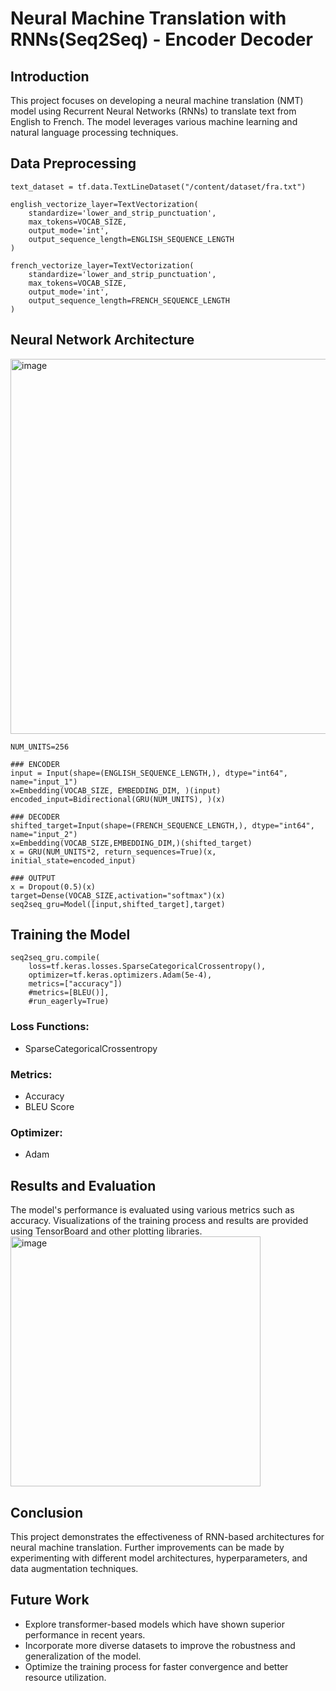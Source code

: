 # Neural Machine Translation with RNNs(Seq2Seq) - Encoder Decoder

## Introduction
This project focuses on developing a neural machine translation (NMT) model using Recurrent Neural Networks (RNNs) to translate text from English to French. The model leverages various machine learning and natural language processing techniques.

## Data Preprocessing
```
text_dataset = tf.data.TextLineDataset("/content/dataset/fra.txt")

english_vectorize_layer=TextVectorization(
    standardize='lower_and_strip_punctuation',
    max_tokens=VOCAB_SIZE,
    output_mode='int',
    output_sequence_length=ENGLISH_SEQUENCE_LENGTH
)
     
french_vectorize_layer=TextVectorization(
    standardize='lower_and_strip_punctuation',
    max_tokens=VOCAB_SIZE,
    output_mode='int',
    output_sequence_length=FRENCH_SEQUENCE_LENGTH
)

```

## Neural Network Architecture
<img width="600" alt="image" src="https://github.com/user-attachments/assets/6b5e0015-706d-437a-8692-942532af8c53">

```
NUM_UNITS=256
     
### ENCODER
input = Input(shape=(ENGLISH_SEQUENCE_LENGTH,), dtype="int64", name="input_1")
x=Embedding(VOCAB_SIZE, EMBEDDING_DIM, )(input)
encoded_input=Bidirectional(GRU(NUM_UNITS), )(x)

### DECODER
shifted_target=Input(shape=(FRENCH_SEQUENCE_LENGTH,), dtype="int64", name="input_2")
x=Embedding(VOCAB_SIZE,EMBEDDING_DIM,)(shifted_target)
x = GRU(NUM_UNITS*2, return_sequences=True)(x, initial_state=encoded_input)

### OUTPUT
x = Dropout(0.5)(x)
target=Dense(VOCAB_SIZE,activation="softmax")(x)
seq2seq_gru=Model([input,shifted_target],target)
```

## Training the Model
```
seq2seq_gru.compile(
    loss=tf.keras.losses.SparseCategoricalCrossentropy(),
    optimizer=tf.keras.optimizers.Adam(5e-4),
    metrics=["accuracy"])
    #metrics=[BLEU()],
    #run_eagerly=True)
```
### Loss Functions:
- SparseCategoricalCrossentropy

### Metrics:
- Accuracy
- BLEU Score

### Optimizer:
- Adam

## Results and Evaluation
The model's performance is evaluated using various metrics such as accuracy. Visualizations of the training process and results are provided using TensorBoard and other plotting libraries.
<img src="https://github.com/user-attachments/assets/14b616fc-bf92-41d4-abec-70180188d08f" alt="image" width="400" style="float: center;">

## Conclusion
This project demonstrates the effectiveness of RNN-based architectures for neural machine translation. Further improvements can be made by experimenting with different model architectures, hyperparameters, and data augmentation techniques.

## Future Work
- Explore transformer-based models which have shown superior performance in recent years.
- Incorporate more diverse datasets to improve the robustness and generalization of the model.
- Optimize the training process for faster convergence and better resource utilization.
